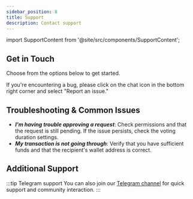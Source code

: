 ```yaml
---
sidebar_position: 8
title: Support
description: Contact support
---
```

import SupportContent from '@site/src/components/SupportContent';

## Get in Touch

Choose from the options below to get started.

<SupportContent />

If you're encountering a bug, please click on the chat icon in the bottom right corner and select "Report an issue."

## Troubleshooting & Common Issues

- **_I'm having trouble approving a request_**: Check permissions and that the request is still pending. If the issue persists, check the voting duration settings.
- **_My transaction is not going through_**: Verify that you have sufficient funds and that the recipient's wallet address is correct. 

## Additional Support

:::tip Telegram support
You can also join our [Telegram channel](https://t.me/neartreasury) for quick support and community interaction.
:::
